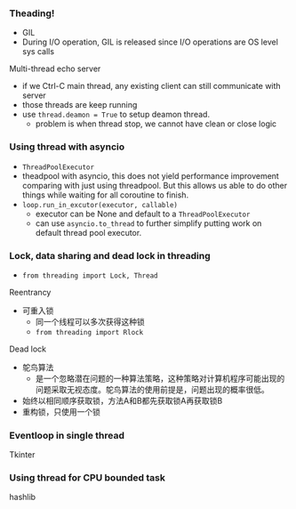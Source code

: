 ### Theading!

- GIL
- During I/O operation, GIL is released since I/O operations are OS level sys calls

Multi-thread echo server

- if we Ctrl-C main thread, any existing client can still communicate with server
- those threads are keep running
- use `thread.deamon = True` to setup deamon thread.
  - problem is when thread stop, we cannot have clean or close logic

### Using thread with asyncio

- `ThreadPoolExecutor`
- theadpool with asyncio, this does not yield performance improvement comparing with just using threadpool. But this allows us able to do other things while waiting for all coroutine to finish.
- `loop.run_in_excutor(executor, callable)`
  - executor can be None and default to a `ThreadPoolExecutor`
  - can use `asyncio.to_thread` to further simplify putting work on default thread pool executor.

### Lock, data sharing and dead lock in threading

- `from threading import Lock, Thread`

Reentrancy

- 可重入锁
  - 同一个线程可以多次获得这种锁
  - `from threading import Rlock`

Dead lock

- 鸵鸟算法
  - 是一个忽略潜在问题的一种算法策略，这种策略对计算机程序可能出现的问题采取无视态度。鸵鸟算法的使用前提是，问题出现的概率很低。
- 始终以相同顺序获取锁，方法A和B都先获取锁A再获取锁B
- 重构锁，只使用一个锁

### Eventloop in single thread

Tkinter

### Using thread for CPU bounded task

hashlib



